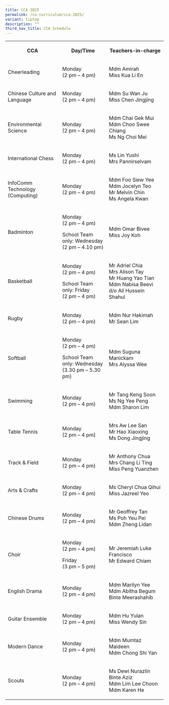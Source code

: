 ```yaml
---
title: CCA 2025
permalink: /co-curriculum/cca-2025/
variant: tiptap
description: ""
third_nav_title: CCA Schedule
---
```

<p></p>
<table style="minWidth: 75px">
<colgroup>
<col>
<col>
<col>
</colgroup>
<tbody>
<tr>
<th rowspan="1" colspan="1">
<p>CCA</p>
</th>
<th rowspan="1" colspan="1">
<p>Day/Time</p>
</th>
<th rowspan="1" colspan="1">
<p>Teachers-in-charge</p>
</th>
</tr>
<tr>
<td rowspan="1" colspan="1">
<p>Cheerleading</p>
</td>
<td rowspan="1" colspan="1">
<p>Monday
<br>(2 pm – 4 pm)</p>
</td>
<td rowspan="1" colspan="1">
<p>Mdm Amirah
<br>Miss Kua Li En</p>
</td>
</tr>
<tr>
<td rowspan="1" colspan="1">
<p>Chinese Culture and Language</p>
</td>
<td rowspan="1" colspan="1">
<p>Monday
<br>(2 pm – 4 pm)</p>
</td>
<td rowspan="1" colspan="1">
<p>Mdm Su Wan Ju
<br>Miss Chen Jingjing</p>
</td>
</tr>
<tr>
<td rowspan="1" colspan="1">
<p>Environmental Science</p>
</td>
<td rowspan="1" colspan="1">
<p>Monday
<br>(2 pm – 4 pm)</p>
</td>
<td rowspan="1" colspan="1">
<p>Mdm Chai Gek Mui
<br>Mdm Choo Swee Chiang
<br>Ms Ng Choi Mei</p>
</td>
</tr>
<tr>
<td rowspan="1" colspan="1">
<p>International Chess</p>
</td>
<td rowspan="1" colspan="1">
<p>Monday
<br>(2 pm – 4 pm)</p>
</td>
<td rowspan="1" colspan="1">
<p>Ms Lin Yushi
<br>Mrs Pannirselvam</p>
</td>
</tr>
<tr>
<td rowspan="1" colspan="1">
<p>InfoComm Technology (Computing)</p>
</td>
<td rowspan="1" colspan="1">
<p>Monday
<br>(2 pm – 4 pm)</p>
</td>
<td rowspan="1" colspan="1">
<p>Mdm Foo Siew Yee
<br>Mdm Jocelyn Teo
<br>Mr Melvin Chin
<br>Ms Angela Kwan</p>
</td>
</tr>
<tr>
<td rowspan="1" colspan="1">
<p>Badminton</p>
</td>
<td rowspan="1" colspan="1">
<p>Monday
<br>(2 pm – 4 pm)</p>
<p>School Team only: Wednesday
<br>(2 pm – 4.10 pm)</p>
</td>
<td rowspan="1" colspan="1">
<p>Mdm Omar Bivee
<br>Miss Joy Koh</p>
</td>
</tr>
<tr>
<td rowspan="1" colspan="1">
<p>Basketball</p>
</td>
<td rowspan="1" colspan="1">
<p>Monday
<br>(2 pm – 4 pm)</p>
<p>School Team only: Friday
<br>(2 pm – 4 pm)</p>
</td>
<td rowspan="1" colspan="1">
<p>Mr Adriel Chia
<br>Mrs Alison Tay
<br>Mr Huang Yao Tian
<br>Mdm Nabisa Beevi d/o Ali Hussein Shahul</p>
</td>
</tr>
<tr>
<td rowspan="1" colspan="1">
<p>Rugby</p>
</td>
<td rowspan="1" colspan="1">
<p>Monday
<br>(2 pm – 4 pm)</p>
</td>
<td rowspan="1" colspan="1">
<p>Mdm Nur Hakimah
<br>Mr Sean Lim</p>
</td>
</tr>
<tr>
<td rowspan="1" colspan="1">
<p>Softball</p>
</td>
<td rowspan="1" colspan="1">
<p>Monday
<br>(2 pm – 4 pm)</p>
<p>School Team only: Wednesday
<br>(3.30 pm – 5.30 pm)</p>
</td>
<td rowspan="1" colspan="1">
<p>Mdm Suguna Manickam
<br>Mrs Alyssa Wee</p>
</td>
</tr>
<tr>
<td rowspan="1" colspan="1">
<p>Swimming</p>
</td>
<td rowspan="1" colspan="1">
<p>Monday
<br>(2 pm – 4 pm)</p>
</td>
<td rowspan="1" colspan="1">
<p>Mr Tang Keng Soon
<br>Ms Ng Yee Peng
<br>Mdm Sharon Lim</p>
</td>
</tr>
<tr>
<td rowspan="1" colspan="1">
<p>Table Tennis</p>
</td>
<td rowspan="1" colspan="1">
<p>Monday
<br>(2 pm – 4 pm)</p>
</td>
<td rowspan="1" colspan="1">
<p>Mrs Aw Lee San
<br>Mr Hao Xiaoxing
<br>Ms Dong Jingjing</p>
</td>
</tr>
<tr>
<td rowspan="1" colspan="1">
<p>Track &amp; Field</p>
</td>
<td rowspan="1" colspan="1">
<p>Monday
<br>(2 pm – 4 pm)</p>
</td>
<td rowspan="1" colspan="1">
<p>Mr Anthony Chua
<br>Mrs Chang Li Ting
<br>Miss Peng Yuanzhen</p>
</td>
</tr>
<tr>
<td rowspan="1" colspan="1">
<p>Arts &amp; Crafts</p>
</td>
<td rowspan="1" colspan="1">
<p>Monday
<br>(2 pm – 4 pm)</p>
</td>
<td rowspan="1" colspan="1">
<p>Ms Cheryl Chua Qihui
<br>Miss Jazreel Yeo</p>
</td>
</tr>
<tr>
<td rowspan="1" colspan="1">
<p>Chinese Drums</p>
</td>
<td rowspan="1" colspan="1">
<p>Monday
<br>(2 pm – 4 pm)</p>
</td>
<td rowspan="1" colspan="1">
<p>Mr Geoffrey Tan
<br>Ms Poh Yeu Pei
<br>Mdm Zheng Lidan</p>
</td>
</tr>
<tr>
<td rowspan="1" colspan="1">
<p>Choir</p>
</td>
<td rowspan="1" colspan="1">
<p>Monday
<br>(2 pm – 4 pm)</p>
<p>Friday
<br>(3 pm – 5 pm)</p>
</td>
<td rowspan="1" colspan="1">
<p>Mr Jeremiah Luke Francisco
<br>Mr Edward Chiam</p>
</td>
</tr>
<tr>
<td rowspan="1" colspan="1">
<p>English Drama</p>
</td>
<td rowspan="1" colspan="1">
<p>Monday
<br>(2 pm – 4 pm)</p>
</td>
<td rowspan="1" colspan="1">
<p>Mdm Marilyn Yee
<br>Mdm Abitha Begum Binte Meerashahib</p>
</td>
</tr>
<tr>
<td rowspan="1" colspan="1">
<p>Guitar Ensemble</p>
</td>
<td rowspan="1" colspan="1">
<p>Monday
<br>(2 pm – 4 pm)</p>
</td>
<td rowspan="1" colspan="1">
<p>Mdm Hu Yulan
<br>Miss Wendy Sin</p>
</td>
</tr>
<tr>
<td rowspan="1" colspan="1">
<p>Modern Dance</p>
</td>
<td rowspan="1" colspan="1">
<p>Monday
<br>(2 pm – 4 pm)</p>
</td>
<td rowspan="1" colspan="1">
<p>Mdm Mumtaz Maideen
<br>Mdm Chong Shi Yan</p>
</td>
</tr>
<tr>
<td rowspan="1" colspan="1">
<p>Scouts</p>
</td>
<td rowspan="1" colspan="1">
<p>Monday
<br>(2 pm – 4 pm)</p>
</td>
<td rowspan="1" colspan="1">
<p>Ms Dewi Nurazlin Binte Aziz
<br>Mdm Lim Lee Choon
<br>Mdm Karen He</p>
</td>
</tr>
</tbody>
</table>
<p></p>